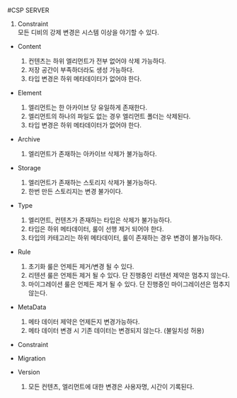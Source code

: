#CSP SERVER

1. Constraint  
  모든 디비의 강제 변경은 시스템 이상을 야기할 수 있다.
  
- Content
    1. 컨텐츠는 하위 엘리먼트가 전부 없어야 삭제 가능하다.
    2. 저장 공간이 부족하더라도 생성 가능하다. 
    3. 타입 변경은 하위 메타데이터가 없어야 한다. 
- Element
    1. 엘리먼트는 한 아카이브 당 유일하게 존재한다. 
    2. 엘리먼트의 하나의 파일도 없는 경우 엘리먼트 폴더는 삭제된다.
    3. 타입 변경은 하위 메타데이터가 없어야 한다. 
- Archive
    1. 엘리먼트가 존재하는 아카이브 삭제가 불가능하다.
- Storage
    1. 엘리먼트가 존재하는 스토리지 삭제가 불가능하다.
    2. 한번 만든 스토리지는 변경 불가이다. 
- Type
    1. 엘리먼트, 컨텐츠가 존재하는 타입은 삭제가 불가능하다. 
    2. 타입은 하위 메타데이터, 룰이 선행 제거 되어야 한다. 
    3. 타입의 카테고리는 하위 메타데이터, 룰이 존재하는 경우 변경이 불가능하다. 
- Rule
    1. 초기화 룰은 언제든 제거/변경 될 수 있다.
    2. 리텐션 룰은 언제든 제거 될 수 있다. 단 진행중인 리텐션 제약은 멈추지 않는다.
    3. 마이그레이션 룰은 언제든 제거 될 수 있다. 단 진행중인 마이그레이션은 멈추지 않는다.
- MetaData
    1. 메타 데이터 제약은 언제든지 변경가능하다. 
    2. 메타 데이터 변경 시 기존 데이터는 변경되지 않는다. (불일치성 허용) 
- Constraint
    
- Migration

- Version
    1. 모든 컨텐츠, 엘리먼트에 대한 변경은 사용자명, 시간이 기록된다.